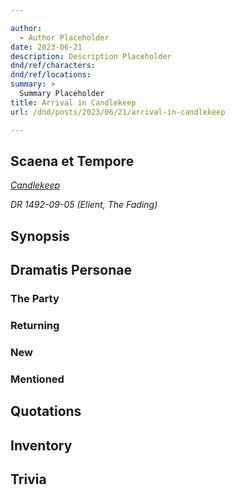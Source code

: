 ```yaml
---

author:
  - Author Placeholder
date: 2023-06-21
description: Description Placeholder
dnd/ref/characters:
dnd/ref/locations:
summary: >
  Summary Placeholder
title: Arrival in Candlekeep
url: /dnd/posts/2023/06/21/arrival-in-candlekeep

---
```


## Scaena et Tempore

_[Candlekeep](/dnd/locations/candlekeep)_

_DR 1492-09-05 (Elient, The Fading)_

## Synopsis

## Dramatis Personae

### The Party

### Returning

### New

### Mentioned

## Quotations

## Inventory

## Trivia
